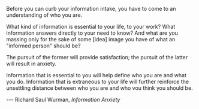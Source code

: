 Before you can curb your information intake, you have to come to an understanding of who you are.

What kind of information is essential to your life, to your work? What information answers directly to your need to know? And what are you massing only for the sake of some [idea] image you have of what an "informed person" should be?

The pursuit of the former will provide satisfaction; the pursuit of the latter will result in anxiety.

Information that is essential to you will help define who you are and what you do. Information that is extraneous to your life will further reinforce the unsettling distance between who you are and who vou think you should be.

--- Richard Saul Wurman, _Information Anxiety_